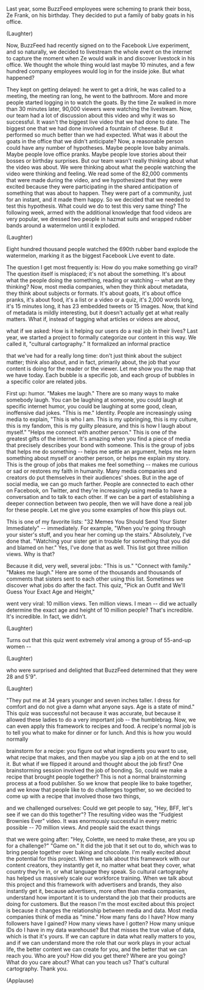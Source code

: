 
Last year, some BuzzFeed
employees were scheming
to prank their boss, Ze Frank,
on his birthday.
They decided to put a family
of baby goats in his office.

(Laughter)

Now, BuzzFeed had recently signed on
to the Facebook Live experiment,
and so naturally,
we decided to livestream
the whole event on the internet
to capture the moment
when Ze would walk in
and discover livestock in his office.
We thought the whole thing
would last maybe 10 minutes,
and a few hundred company employees
would log in for the inside joke.
But what happened?

They kept on getting delayed:
he went to get a drink,
he was called to a meeting,
the meeting ran long,
he went to the bathroom.
More and more people
started logging in to watch the goats.
By the time Ze walked in
more than 30 minutes later,
90,000 viewers were watching
the livestream.
Now, our team had a lot
of discussion about this video
and why it was so successful.
It wasn&#39;t the biggest live video
that we had done to date.
The biggest one that we had done
involved a fountain of cheese.
But it performed so much better
than we had expected.
What was it about the goats in the office
that we didn&#39;t anticipate?
Now, a reasonable person could have
any number of hypotheses.
Maybe people love baby animals.
Maybe people love office pranks.
Maybe people love stories
about their bosses
or birthday surprises.
But our team wasn&#39;t really thinking
about what the video was about.
We were thinking about
what the people watching the video
were thinking and feeling.
We read some of the 82,000 comments
that were made during the video,
and we hypothesized that they were excited
because they were participating
in the shared anticipation
of something that was about to happen.
They were part of a community,
just for an instant,
and it made them happy.
So we decided that we needed
to test this hypothesis.
What could we do to test
this very same thing?
The following week,
armed with the additional knowledge
that food videos are very popular,
we dressed two people in hazmat suits
and wrapped rubber bands
around a watermelon until it exploded.

(Laughter)

Eight hundred thousand people watched
the 690th rubber band
explode the watermelon,
marking it as the biggest
Facebook Live event to date.

The question I get most frequently is:
How do you make something go viral?
The question itself is misplaced;
it&#39;s not about the something.
It&#39;s about what the people
doing the something,
reading or watching --
what are they thinking?
Now, most media companies,
when they think about metadata,
they think about subjects or formats.
It&#39;s about goats,
it&#39;s about office pranks,
it&#39;s about food,
it&#39;s a list or a video or a quiz,
it&#39;s 2,000 words long,
it&#39;s 15 minutes long,
it has 23 embedded tweets or 15 images.
Now, that kind of metadata
is mildly interesting,
but it doesn&#39;t actually get at
what really matters.
What if, instead of tagging
what articles or videos are about,

what if we asked:
How is it helping our users
do a real job in their lives?
Last year, we started a project
to formally categorize
our content in this way.
We called it, &quot;cultural cartography.&quot;
It formalized an informal practice

that we&#39;ve had for a really long time:
don&#39;t just think about the subject matter;
think also about, and in fact,
primarily about,
the job that your content is doing
for the reader or the viewer.
Let me show you the map
that we have today.
Each bubble is a specific job,
and each group of bubbles
in a specific color are related jobs.

First up: humor.
&quot;Makes me laugh.&quot;
There are so many ways
to make somebody laugh.
You can be laughing at someone,
you could laugh
at specific internet humor,
you could be laughing at some good,
clean, inoffensive dad jokes.
&quot;This is me.&quot; Identity.
People are increasingly using media
to explain, &quot;This is who I am.
This is my upbringing, this is my culture,
this is my fandom,
this is my guilty pleasure,
and this is how I laugh about myself.&quot;
&quot;Helps me connect with another person.&quot;
This is one of the greatest
gifts of the internet.
It&#39;s amazing when you find
a piece of media
that precisely describes
your bond with someone.
This is the group of jobs
that helps me do something --
helps me settle an argument,
helps me learn something
about myself or another person,
or helps me explain my story.
This is the group of jobs
that makes me feel something --
makes me curious or sad
or restores my faith in humanity.
Many media companies
and creators do put themselves
in their audiences&#39; shoes.
But in the age of social media,
we can go much farther.
People are connected to each other
on Facebook, on Twitter,
and they&#39;re increasingly using media
to have a conversation
and to talk to each other.
If we can be a part of establishing
a deeper connection between two people,
then we will have done
a real job for these people.
Let me give you some examples
of how this plays out.

This is one of my favorite lists:
&quot;32 Memes You Should
Send Your Sister Immediately&quot; --
immediately.
For example, &quot;When you&#39;re going
through your sister&#39;s stuff,
and you hear her coming up the stairs.&quot;
Absolutely, I&#39;ve done that.
&quot;Watching your sister get in trouble
for something that you did
and blamed on her.&quot;
Yes, I&#39;ve done that as well.
This list got three million views.
Why is that?

Because it did, very well, several jobs:
&quot;This is us.&quot;
&quot;Connect with family.&quot;
&quot;Makes me laugh.&quot;
Here are some of the thousands
and thousands of comments
that sisters sent to each other
using this list.
Sometimes we discover
what jobs do after the fact.
This quiz, &quot;Pick an Outfit and We&#39;ll Guess
Your Exact Age and Height,&quot;

went very viral: 10 million views.
Ten million views.
I mean -- did we actually determine
the exact age and height
of 10 million people?
That&#39;s incredible. It&#39;s incredible.
In fact, we didn&#39;t.

(Laughter)

Turns out that this quiz
went extremely viral
among a group of 55-and-up women --

(Laughter)

who were surprised and delighted
that BuzzFeed determined
that they were 28 and 5&#39;9&quot;.

(Laughter)

&quot;They put me at 34 years younger
and seven inches taller.
I dress for comfort and do not give
a damn what anyone says.
Age is a state of mind.&quot;
This quiz was successful
not because it was accurate,
but because it allowed these ladies
to do a very important job --
the humblebrag.
Now, we can even apply
this framework to recipes and food.
A recipe&#39;s normal job is to tell you
what to make for dinner or for lunch.
And this is how you would normally

brainstorm for a recipe:
you figure out what ingredients
you want to use,
what recipe that makes,
and then maybe you slap a job on
at the end to sell it.
But what if we flipped it around
and thought about the job first?
One brainstorming session
involved the job of bonding.
So, could we make a recipe
that brought people together?
This is not a normal brainstorming
process at a food publisher.
So we know that people
like to bake together,
and we know that people
like to do challenges together,
so we decided to come up with a recipe
that involved those two things,

and we challenged ourselves:
Could we get people to say,
&quot;Hey, BFF, let&#39;s see
if we can do this together&quot;?
The resulting video was
the &quot;Fudgiest Brownies Ever&quot; video.
It was enormously successful
in every metric possible --
70 million views.
And people said the exact things

that we were going after:
&quot;Hey, Colette, we need to make these,
are you up for a challenge?&quot;
&quot;Game on.&quot;
It did the job that it set out to do,
which was to bring people together
over baking and chocolate.
I&#39;m really excited about
the potential for this project.
When we talk about this framework
with our content creators,
they instantly get it,
no matter what beat they cover,
what country they’re in,
or what language they speak.
So cultural cartography has helped us
massively scale our workforce training.
When we talk about this project
and this framework
with advertisers and brands,
they also instantly get it,
because advertisers,
more often than media companies,
understand how important it is
to understand the job
that their products
are doing for customers.
But the reason I&#39;m the most excited
about this project
is because it changes the relationship
between media and data.
Most media companies
think of media as &quot;mine.&quot;
How many fans do I have?
How many followers have I gained?
How many views have I gotten?
How many unique IDs do I have
in my data warehouse?
But that misses the true value of data,
which is that it&#39;s yours.
If we can capture in data
what really matters to you,
and if we can understand more
the role that our work plays
in your actual life,
the better content we can create for you,
and the better that we can reach you.
Who are you?
How did you get there?
Where are you going?
What do you care about?
What can you teach us?
That&#39;s cultural cartography.
Thank you.

(Applause)

